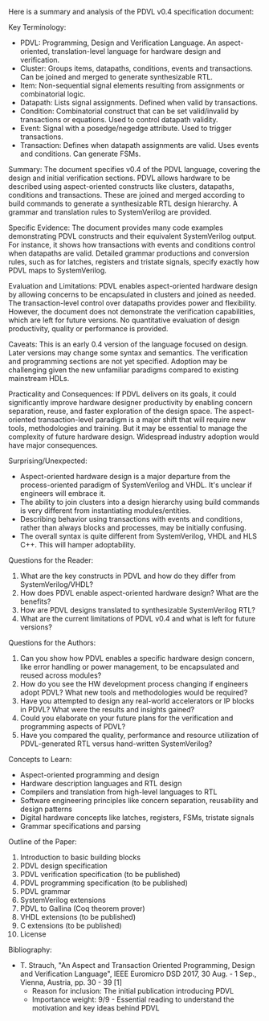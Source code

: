 Here is a summary and analysis of the PDVL v0.4 specification document:

Key Terminology:
- PDVL: Programming, Design and Verification Language. An aspect-oriented, translation-level language for hardware design and verification.
- Cluster: Groups items, datapaths, conditions, events and transactions. Can be joined and merged to generate synthesizable RTL.  
- Item: Non-sequential signal elements resulting from assignments or combinatorial logic.
- Datapath: Lists signal assignments. Defined when valid by transactions.
- Condition: Combinatorial construct that can be set valid/invalid by transactions or equations. Used to control datapath validity.
- Event: Signal with a posedge/negedge attribute. Used to trigger transactions.
- Transaction: Defines when datapath assignments are valid. Uses events and conditions. Can generate FSMs.

Summary:
The document specifies v0.4 of the PDVL language, covering the design and initial verification sections. PDVL allows hardware to be described using aspect-oriented constructs like clusters, datapaths, conditions and transactions. These are joined and merged according to build commands to generate a synthesizable RTL design hierarchy. A grammar and translation rules to SystemVerilog are provided.

Specific Evidence:
The document provides many code examples demonstrating PDVL constructs and their equivalent SystemVerilog output. For instance, it shows how transactions with events and conditions control when datapaths are valid. Detailed grammar productions and conversion rules, such as for latches, registers and tristate signals, specify exactly how PDVL maps to SystemVerilog.

Evaluation and Limitations:
PDVL enables aspect-oriented hardware design by allowing concerns to be encapsulated in clusters and joined as needed. The transaction-level control over datapaths provides power and flexibility. However, the document does not demonstrate the verification capabilities, which are left for future versions. No quantitative evaluation of design productivity, quality or performance is provided.

Caveats:
This is an early 0.4 version of the language focused on design. Later versions may change some syntax and semantics. The verification and programming sections are not yet specified. Adoption may be challenging given the new unfamiliar paradigms compared to existing mainstream HDLs.

Practicality and Consequences:
If PDVL delivers on its goals, it could significantly improve hardware designer productivity by enabling concern separation, reuse, and faster exploration of the design space. The aspect-oriented transaction-level paradigm is a major shift that will require new tools, methodologies and training. But it may be essential to manage the complexity of future hardware design. Widespread industry adoption would have major consequences.

Surprising/Unexpected:
- Aspect-oriented hardware design is a major departure from the process-oriented paradigm of SystemVerilog and VHDL. It's unclear if engineers will embrace it.
- The ability to join clusters into a design hierarchy using build commands is very different from instantiating modules/entities. 
- Describing behavior using transactions with events and conditions, rather than always blocks and processes, may be initially confusing.
- The overall syntax is quite different from SystemVerilog, VHDL and HLS C++. This will hamper adoptability.

Questions for the Reader:
1. What are the key constructs in PDVL and how do they differ from SystemVerilog/VHDL?  
2. How does PDVL enable aspect-oriented hardware design? What are the benefits?
3. How are PDVL designs translated to synthesizable SystemVerilog RTL?
4. What are the current limitations of PDVL v0.4 and what is left for future versions?

Questions for the Authors:
1. Can you show how PDVL enables a specific hardware design concern, like error handling or power management, to be encapsulated and reused across modules?
2. How do you see the HW development process changing if engineers adopt PDVL? What new tools and methodologies would be required?
3. Have you attempted to design any real-world accelerators or IP blocks in PDVL? What were the results and insights gained?
4. Could you elaborate on your future plans for the verification and programming aspects of PDVL?
5. Have you compared the quality, performance and resource utilization of PDVL-generated RTL versus hand-written SystemVerilog? 

Concepts to Learn:
- Aspect-oriented programming and design 
- Hardware description languages and RTL design
- Compilers and translation from high-level languages to RTL
- Software engineering principles like concern separation, reusability and design patterns
- Digital hardware concepts like latches, registers, FSMs, tristate signals
- Grammar specifications and parsing

Outline of the Paper:
1. Introduction to basic building blocks
2. PDVL design specification 
3. PDVL verification specification (to be published)
4. PDVL programming specification (to be published)
5. PDVL grammar
6. SystemVerilog extensions
7. PDVL to Gallina (Coq theorem prover)
8. VHDL extensions (to be published) 
9. C extensions (to be published)
10. License

Bibliography:
- T. Strauch, "An Aspect and Transaction Oriented Programming, Design and Verification Language", IEEE Euromicro DSD 2017, 30 Aug. - 1 Sep., Vienna, Austria, pp. 30 - 39 [1]
  - Reason for inclusion: The initial publication introducing PDVL
  - Importance weight: 9/9 - Essential reading to understand the motivation and key ideas behind PDVL
